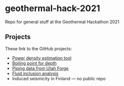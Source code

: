 # geothermal-hack-2021
Repo for general stuff at the Geothermal Hackathon 2021

## Projects

These link to the GitHub projects:

- [Power density estimation tool](https://github.com/Geothermal-Resource-Capacity/Power-Density)
- [Boiling point for depth](https://github.com/Geothermal-Fluids/bpd_curve)
- [Piping data from Utah Forge](https://github.com/andieie/geothermal_hack21_utahforge)
- [Fluid inclusion analysis](https://github.com/dianaceroallard/geothermal_fluidinclusions_wells)
- Induced seismicity in Finland — no public repo

